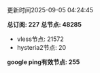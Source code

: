 更新时间2025-09-05 04:24:45

**总订阅: 227**
**总节点: 48285**
- vless节点: 21572
- hysteria2节点: 20

**google ping有效节点: 255**
